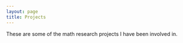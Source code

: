 ```yaml
---
layout: page
title: Projects
---
```


These are some of the math research projects I have been involved in.

